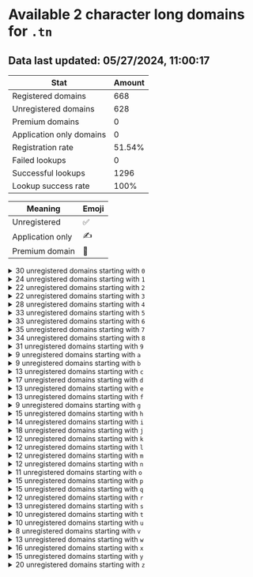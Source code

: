 # Available 2 character long domains for `.tn`

## Data last updated: 05/27/2024, 11:00:17

|Stat|Amount|
|--|--|
|Registered domains|668|
|Unregistered domains|628|
|Premium domains|0|
|Application only domains|0|
|Registration rate|51.54%|
|Failed lookups|0|
|Successful lookups|1296|
|Lookup success rate|100%|


|Meaning|Emoji|
|--|--|
|Unregistered|:white_check_mark:|
|Application only|:writing_hand:|
|Premium domain|:gem:|

<details>
<summary>30 unregistered domains starting with <bold><code>0</code></bold></summary>

|Type|Domain|
|--|--|
|:white_check_mark:|`02.tn`|
|:white_check_mark:|`03.tn`|
|:white_check_mark:|`05.tn`|
|:white_check_mark:|`06.tn`|
|:white_check_mark:|`09.tn`|
|:white_check_mark:|`0a.tn`|
|:white_check_mark:|`0b.tn`|
|:white_check_mark:|`0c.tn`|
|:white_check_mark:|`0d.tn`|
|:white_check_mark:|`0e.tn`|
|:white_check_mark:|`0f.tn`|
|:white_check_mark:|`0g.tn`|
|:white_check_mark:|`0h.tn`|
|:white_check_mark:|`0i.tn`|
|:white_check_mark:|`0j.tn`|
|:white_check_mark:|`0k.tn`|
|:white_check_mark:|`0l.tn`|
|:white_check_mark:|`0m.tn`|
|:white_check_mark:|`0n.tn`|
|:white_check_mark:|`0o.tn`|
|:white_check_mark:|`0p.tn`|
|:white_check_mark:|`0q.tn`|
|:white_check_mark:|`0r.tn`|
|:white_check_mark:|`0s.tn`|
|:white_check_mark:|`0t.tn`|
|:white_check_mark:|`0u.tn`|
|:white_check_mark:|`0v.tn`|
|:white_check_mark:|`0w.tn`|
|:white_check_mark:|`0y.tn`|
|:white_check_mark:|`0z.tn`|
</details>
<details>
<summary>24 unregistered domains starting with <bold><code>1</code></bold></summary>

|Type|Domain|
|--|--|
|:white_check_mark:|`16.tn`|
|:white_check_mark:|`1a.tn`|
|:white_check_mark:|`1b.tn`|
|:white_check_mark:|`1d.tn`|
|:white_check_mark:|`1e.tn`|
|:white_check_mark:|`1f.tn`|
|:white_check_mark:|`1g.tn`|
|:white_check_mark:|`1h.tn`|
|:white_check_mark:|`1i.tn`|
|:white_check_mark:|`1j.tn`|
|:white_check_mark:|`1k.tn`|
|:white_check_mark:|`1l.tn`|
|:white_check_mark:|`1n.tn`|
|:white_check_mark:|`1o.tn`|
|:white_check_mark:|`1p.tn`|
|:white_check_mark:|`1r.tn`|
|:white_check_mark:|`1s.tn`|
|:white_check_mark:|`1t.tn`|
|:white_check_mark:|`1u.tn`|
|:white_check_mark:|`1v.tn`|
|:white_check_mark:|`1w.tn`|
|:white_check_mark:|`1x.tn`|
|:white_check_mark:|`1y.tn`|
|:white_check_mark:|`1z.tn`|
</details>
<details>
<summary>22 unregistered domains starting with <bold><code>2</code></bold></summary>

|Type|Domain|
|--|--|
|:white_check_mark:|`20.tn`|
|:white_check_mark:|`29.tn`|
|:white_check_mark:|`2c.tn`|
|:white_check_mark:|`2d.tn`|
|:white_check_mark:|`2e.tn`|
|:white_check_mark:|`2f.tn`|
|:white_check_mark:|`2h.tn`|
|:white_check_mark:|`2i.tn`|
|:white_check_mark:|`2j.tn`|
|:white_check_mark:|`2l.tn`|
|:white_check_mark:|`2m.tn`|
|:white_check_mark:|`2o.tn`|
|:white_check_mark:|`2p.tn`|
|:white_check_mark:|`2q.tn`|
|:white_check_mark:|`2r.tn`|
|:white_check_mark:|`2s.tn`|
|:white_check_mark:|`2t.tn`|
|:white_check_mark:|`2v.tn`|
|:white_check_mark:|`2w.tn`|
|:white_check_mark:|`2x.tn`|
|:white_check_mark:|`2y.tn`|
|:white_check_mark:|`2z.tn`|
</details>
<details>
<summary>22 unregistered domains starting with <bold><code>3</code></bold></summary>

|Type|Domain|
|--|--|
|:white_check_mark:|`30.tn`|
|:white_check_mark:|`31.tn`|
|:white_check_mark:|`32.tn`|
|:white_check_mark:|`34.tn`|
|:white_check_mark:|`35.tn`|
|:white_check_mark:|`36.tn`|
|:white_check_mark:|`37.tn`|
|:white_check_mark:|`3b.tn`|
|:white_check_mark:|`3e.tn`|
|:white_check_mark:|`3f.tn`|
|:white_check_mark:|`3h.tn`|
|:white_check_mark:|`3j.tn`|
|:white_check_mark:|`3k.tn`|
|:white_check_mark:|`3l.tn`|
|:white_check_mark:|`3n.tn`|
|:white_check_mark:|`3o.tn`|
|:white_check_mark:|`3q.tn`|
|:white_check_mark:|`3u.tn`|
|:white_check_mark:|`3v.tn`|
|:white_check_mark:|`3x.tn`|
|:white_check_mark:|`3y.tn`|
|:white_check_mark:|`3z.tn`|
</details>
<details>
<summary>28 unregistered domains starting with <bold><code>4</code></bold></summary>

|Type|Domain|
|--|--|
|:white_check_mark:|`40.tn`|
|:white_check_mark:|`41.tn`|
|:white_check_mark:|`42.tn`|
|:white_check_mark:|`43.tn`|
|:white_check_mark:|`46.tn`|
|:white_check_mark:|`47.tn`|
|:white_check_mark:|`48.tn`|
|:white_check_mark:|`49.tn`|
|:white_check_mark:|`4b.tn`|
|:white_check_mark:|`4e.tn`|
|:white_check_mark:|`4f.tn`|
|:white_check_mark:|`4h.tn`|
|:white_check_mark:|`4i.tn`|
|:white_check_mark:|`4j.tn`|
|:white_check_mark:|`4k.tn`|
|:white_check_mark:|`4l.tn`|
|:white_check_mark:|`4m.tn`|
|:white_check_mark:|`4n.tn`|
|:white_check_mark:|`4o.tn`|
|:white_check_mark:|`4p.tn`|
|:white_check_mark:|`4q.tn`|
|:white_check_mark:|`4r.tn`|
|:white_check_mark:|`4s.tn`|
|:white_check_mark:|`4t.tn`|
|:white_check_mark:|`4v.tn`|
|:white_check_mark:|`4w.tn`|
|:white_check_mark:|`4y.tn`|
|:white_check_mark:|`4z.tn`|
</details>
<details>
<summary>33 unregistered domains starting with <bold><code>5</code></bold></summary>

|Type|Domain|
|--|--|
|:white_check_mark:|`50.tn`|
|:white_check_mark:|`51.tn`|
|:white_check_mark:|`52.tn`|
|:white_check_mark:|`53.tn`|
|:white_check_mark:|`54.tn`|
|:white_check_mark:|`56.tn`|
|:white_check_mark:|`57.tn`|
|:white_check_mark:|`59.tn`|
|:white_check_mark:|`5a.tn`|
|:white_check_mark:|`5b.tn`|
|:white_check_mark:|`5c.tn`|
|:white_check_mark:|`5d.tn`|
|:white_check_mark:|`5e.tn`|
|:white_check_mark:|`5f.tn`|
|:white_check_mark:|`5h.tn`|
|:white_check_mark:|`5i.tn`|
|:white_check_mark:|`5j.tn`|
|:white_check_mark:|`5k.tn`|
|:white_check_mark:|`5l.tn`|
|:white_check_mark:|`5m.tn`|
|:white_check_mark:|`5n.tn`|
|:white_check_mark:|`5o.tn`|
|:white_check_mark:|`5p.tn`|
|:white_check_mark:|`5q.tn`|
|:white_check_mark:|`5r.tn`|
|:white_check_mark:|`5s.tn`|
|:white_check_mark:|`5t.tn`|
|:white_check_mark:|`5u.tn`|
|:white_check_mark:|`5v.tn`|
|:white_check_mark:|`5w.tn`|
|:white_check_mark:|`5x.tn`|
|:white_check_mark:|`5y.tn`|
|:white_check_mark:|`5z.tn`|
</details>
<details>
<summary>33 unregistered domains starting with <bold><code>6</code></bold></summary>

|Type|Domain|
|--|--|
|:white_check_mark:|`60.tn`|
|:white_check_mark:|`61.tn`|
|:white_check_mark:|`62.tn`|
|:white_check_mark:|`63.tn`|
|:white_check_mark:|`65.tn`|
|:white_check_mark:|`67.tn`|
|:white_check_mark:|`68.tn`|
|:white_check_mark:|`6a.tn`|
|:white_check_mark:|`6b.tn`|
|:white_check_mark:|`6c.tn`|
|:white_check_mark:|`6d.tn`|
|:white_check_mark:|`6e.tn`|
|:white_check_mark:|`6f.tn`|
|:white_check_mark:|`6g.tn`|
|:white_check_mark:|`6h.tn`|
|:white_check_mark:|`6i.tn`|
|:white_check_mark:|`6j.tn`|
|:white_check_mark:|`6k.tn`|
|:white_check_mark:|`6l.tn`|
|:white_check_mark:|`6m.tn`|
|:white_check_mark:|`6n.tn`|
|:white_check_mark:|`6o.tn`|
|:white_check_mark:|`6p.tn`|
|:white_check_mark:|`6q.tn`|
|:white_check_mark:|`6r.tn`|
|:white_check_mark:|`6s.tn`|
|:white_check_mark:|`6t.tn`|
|:white_check_mark:|`6u.tn`|
|:white_check_mark:|`6v.tn`|
|:white_check_mark:|`6w.tn`|
|:white_check_mark:|`6x.tn`|
|:white_check_mark:|`6y.tn`|
|:white_check_mark:|`6z.tn`|
</details>
<details>
<summary>35 unregistered domains starting with <bold><code>7</code></bold></summary>

|Type|Domain|
|--|--|
|:white_check_mark:|`70.tn`|
|:white_check_mark:|`71.tn`|
|:white_check_mark:|`72.tn`|
|:white_check_mark:|`73.tn`|
|:white_check_mark:|`74.tn`|
|:white_check_mark:|`75.tn`|
|:white_check_mark:|`76.tn`|
|:white_check_mark:|`78.tn`|
|:white_check_mark:|`79.tn`|
|:white_check_mark:|`7a.tn`|
|:white_check_mark:|`7b.tn`|
|:white_check_mark:|`7c.tn`|
|:white_check_mark:|`7d.tn`|
|:white_check_mark:|`7e.tn`|
|:white_check_mark:|`7f.tn`|
|:white_check_mark:|`7g.tn`|
|:white_check_mark:|`7h.tn`|
|:white_check_mark:|`7i.tn`|
|:white_check_mark:|`7j.tn`|
|:white_check_mark:|`7k.tn`|
|:white_check_mark:|`7l.tn`|
|:white_check_mark:|`7m.tn`|
|:white_check_mark:|`7n.tn`|
|:white_check_mark:|`7o.tn`|
|:white_check_mark:|`7p.tn`|
|:white_check_mark:|`7q.tn`|
|:white_check_mark:|`7r.tn`|
|:white_check_mark:|`7s.tn`|
|:white_check_mark:|`7t.tn`|
|:white_check_mark:|`7u.tn`|
|:white_check_mark:|`7v.tn`|
|:white_check_mark:|`7w.tn`|
|:white_check_mark:|`7x.tn`|
|:white_check_mark:|`7y.tn`|
|:white_check_mark:|`7z.tn`|
</details>
<details>
<summary>34 unregistered domains starting with <bold><code>8</code></bold></summary>

|Type|Domain|
|--|--|
|:white_check_mark:|`80.tn`|
|:white_check_mark:|`81.tn`|
|:white_check_mark:|`82.tn`|
|:white_check_mark:|`83.tn`|
|:white_check_mark:|`84.tn`|
|:white_check_mark:|`85.tn`|
|:white_check_mark:|`87.tn`|
|:white_check_mark:|`89.tn`|
|:white_check_mark:|`8a.tn`|
|:white_check_mark:|`8b.tn`|
|:white_check_mark:|`8c.tn`|
|:white_check_mark:|`8d.tn`|
|:white_check_mark:|`8e.tn`|
|:white_check_mark:|`8f.tn`|
|:white_check_mark:|`8g.tn`|
|:white_check_mark:|`8h.tn`|
|:white_check_mark:|`8i.tn`|
|:white_check_mark:|`8j.tn`|
|:white_check_mark:|`8k.tn`|
|:white_check_mark:|`8l.tn`|
|:white_check_mark:|`8m.tn`|
|:white_check_mark:|`8n.tn`|
|:white_check_mark:|`8o.tn`|
|:white_check_mark:|`8p.tn`|
|:white_check_mark:|`8q.tn`|
|:white_check_mark:|`8r.tn`|
|:white_check_mark:|`8s.tn`|
|:white_check_mark:|`8t.tn`|
|:white_check_mark:|`8u.tn`|
|:white_check_mark:|`8v.tn`|
|:white_check_mark:|`8w.tn`|
|:white_check_mark:|`8x.tn`|
|:white_check_mark:|`8y.tn`|
|:white_check_mark:|`8z.tn`|
</details>
<details>
<summary>31 unregistered domains starting with <bold><code>9</code></bold></summary>

|Type|Domain|
|--|--|
|:white_check_mark:|`90.tn`|
|:white_check_mark:|`92.tn`|
|:white_check_mark:|`93.tn`|
|:white_check_mark:|`94.tn`|
|:white_check_mark:|`95.tn`|
|:white_check_mark:|`98.tn`|
|:white_check_mark:|`9a.tn`|
|:white_check_mark:|`9b.tn`|
|:white_check_mark:|`9c.tn`|
|:white_check_mark:|`9e.tn`|
|:white_check_mark:|`9f.tn`|
|:white_check_mark:|`9g.tn`|
|:white_check_mark:|`9h.tn`|
|:white_check_mark:|`9i.tn`|
|:white_check_mark:|`9j.tn`|
|:white_check_mark:|`9k.tn`|
|:white_check_mark:|`9l.tn`|
|:white_check_mark:|`9m.tn`|
|:white_check_mark:|`9n.tn`|
|:white_check_mark:|`9o.tn`|
|:white_check_mark:|`9p.tn`|
|:white_check_mark:|`9q.tn`|
|:white_check_mark:|`9r.tn`|
|:white_check_mark:|`9s.tn`|
|:white_check_mark:|`9t.tn`|
|:white_check_mark:|`9u.tn`|
|:white_check_mark:|`9v.tn`|
|:white_check_mark:|`9w.tn`|
|:white_check_mark:|`9x.tn`|
|:white_check_mark:|`9y.tn`|
|:white_check_mark:|`9z.tn`|
</details>
<details>
<summary>9 unregistered domains starting with <bold><code>a</code></bold></summary>

|Type|Domain|
|--|--|
|:white_check_mark:|`a0.tn`|
|:white_check_mark:|`a1.tn`|
|:white_check_mark:|`a3.tn`|
|:white_check_mark:|`a5.tn`|
|:white_check_mark:|`a6.tn`|
|:white_check_mark:|`a7.tn`|
|:white_check_mark:|`a8.tn`|
|:white_check_mark:|`a9.tn`|
|:white_check_mark:|`ah.tn`|
</details>
<details>
<summary>9 unregistered domains starting with <bold><code>b</code></bold></summary>

|Type|Domain|
|--|--|
|:white_check_mark:|`b0.tn`|
|:white_check_mark:|`b2.tn`|
|:white_check_mark:|`b3.tn`|
|:white_check_mark:|`b4.tn`|
|:white_check_mark:|`b5.tn`|
|:white_check_mark:|`b6.tn`|
|:white_check_mark:|`b7.tn`|
|:white_check_mark:|`b8.tn`|
|:white_check_mark:|`b9.tn`|
</details>
<details>
<summary>13 unregistered domains starting with <bold><code>c</code></bold></summary>

|Type|Domain|
|--|--|
|:white_check_mark:|`c0.tn`|
|:white_check_mark:|`c1.tn`|
|:white_check_mark:|`c2.tn`|
|:white_check_mark:|`c3.tn`|
|:white_check_mark:|`c4.tn`|
|:white_check_mark:|`c5.tn`|
|:white_check_mark:|`c6.tn`|
|:white_check_mark:|`c7.tn`|
|:white_check_mark:|`c8.tn`|
|:white_check_mark:|`c9.tn`|
|:white_check_mark:|`ck.tn`|
|:white_check_mark:|`cq.tn`|
|:white_check_mark:|`cz.tn`|
</details>
<details>
<summary>17 unregistered domains starting with <bold><code>d</code></bold></summary>

|Type|Domain|
|--|--|
|:white_check_mark:|`d0.tn`|
|:white_check_mark:|`d1.tn`|
|:white_check_mark:|`d2.tn`|
|:white_check_mark:|`d3.tn`|
|:white_check_mark:|`d4.tn`|
|:white_check_mark:|`d5.tn`|
|:white_check_mark:|`d6.tn`|
|:white_check_mark:|`d7.tn`|
|:white_check_mark:|`d8.tn`|
|:white_check_mark:|`d9.tn`|
|:white_check_mark:|`dg.tn`|
|:white_check_mark:|`dh.tn`|
|:white_check_mark:|`di.tn`|
|:white_check_mark:|`do.tn`|
|:white_check_mark:|`dp.tn`|
|:white_check_mark:|`dx.tn`|
|:white_check_mark:|`dz.tn`|
</details>
<details>
<summary>13 unregistered domains starting with <bold><code>e</code></bold></summary>

|Type|Domain|
|--|--|
|:white_check_mark:|`e0.tn`|
|:white_check_mark:|`e1.tn`|
|:white_check_mark:|`e2.tn`|
|:white_check_mark:|`e3.tn`|
|:white_check_mark:|`e4.tn`|
|:white_check_mark:|`e5.tn`|
|:white_check_mark:|`e6.tn`|
|:white_check_mark:|`e8.tn`|
|:white_check_mark:|`e9.tn`|
|:white_check_mark:|`ec.tn`|
|:white_check_mark:|`eh.tn`|
|:white_check_mark:|`ej.tn`|
|:white_check_mark:|`em.tn`|
</details>
<details>
<summary>13 unregistered domains starting with <bold><code>f</code></bold></summary>

|Type|Domain|
|--|--|
|:white_check_mark:|`f0.tn`|
|:white_check_mark:|`f2.tn`|
|:white_check_mark:|`f3.tn`|
|:white_check_mark:|`f4.tn`|
|:white_check_mark:|`f6.tn`|
|:white_check_mark:|`f7.tn`|
|:white_check_mark:|`f8.tn`|
|:white_check_mark:|`f9.tn`|
|:white_check_mark:|`fq.tn`|
|:white_check_mark:|`fs.tn`|
|:white_check_mark:|`ft.tn`|
|:white_check_mark:|`fy.tn`|
|:white_check_mark:|`fz.tn`|
</details>
<details>
<summary>9 unregistered domains starting with <bold><code>g</code></bold></summary>

|Type|Domain|
|--|--|
|:white_check_mark:|`g0.tn`|
|:white_check_mark:|`g1.tn`|
|:white_check_mark:|`g3.tn`|
|:white_check_mark:|`g4.tn`|
|:white_check_mark:|`g5.tn`|
|:white_check_mark:|`g6.tn`|
|:white_check_mark:|`g7.tn`|
|:white_check_mark:|`g8.tn`|
|:white_check_mark:|`g9.tn`|
</details>
<details>
<summary>15 unregistered domains starting with <bold><code>h</code></bold></summary>

|Type|Domain|
|--|--|
|:white_check_mark:|`h0.tn`|
|:white_check_mark:|`h2.tn`|
|:white_check_mark:|`h3.tn`|
|:white_check_mark:|`h4.tn`|
|:white_check_mark:|`h5.tn`|
|:white_check_mark:|`h6.tn`|
|:white_check_mark:|`h7.tn`|
|:white_check_mark:|`h8.tn`|
|:white_check_mark:|`h9.tn`|
|:white_check_mark:|`hc.tn`|
|:white_check_mark:|`hf.tn`|
|:white_check_mark:|`hj.tn`|
|:white_check_mark:|`ho.tn`|
|:white_check_mark:|`hp.tn`|
|:white_check_mark:|`hw.tn`|
</details>
<details>
<summary>14 unregistered domains starting with <bold><code>i</code></bold></summary>

|Type|Domain|
|--|--|
|:white_check_mark:|`i0.tn`|
|:white_check_mark:|`i1.tn`|
|:white_check_mark:|`i2.tn`|
|:white_check_mark:|`i3.tn`|
|:white_check_mark:|`i4.tn`|
|:white_check_mark:|`i5.tn`|
|:white_check_mark:|`i6.tn`|
|:white_check_mark:|`i7.tn`|
|:white_check_mark:|`i9.tn`|
|:white_check_mark:|`iq.tn`|
|:white_check_mark:|`iu.tn`|
|:white_check_mark:|`iw.tn`|
|:white_check_mark:|`iy.tn`|
|:white_check_mark:|`iz.tn`|
</details>
<details>
<summary>18 unregistered domains starting with <bold><code>j</code></bold></summary>

|Type|Domain|
|--|--|
|:white_check_mark:|`j0.tn`|
|:white_check_mark:|`j1.tn`|
|:white_check_mark:|`j2.tn`|
|:white_check_mark:|`j3.tn`|
|:white_check_mark:|`j4.tn`|
|:white_check_mark:|`j5.tn`|
|:white_check_mark:|`j6.tn`|
|:white_check_mark:|`j7.tn`|
|:white_check_mark:|`j8.tn`|
|:white_check_mark:|`j9.tn`|
|:white_check_mark:|`ji.tn`|
|:white_check_mark:|`jq.tn`|
|:white_check_mark:|`jr.tn`|
|:white_check_mark:|`jt.tn`|
|:white_check_mark:|`jw.tn`|
|:white_check_mark:|`jx.tn`|
|:white_check_mark:|`jy.tn`|
|:white_check_mark:|`jz.tn`|
</details>
<details>
<summary>12 unregistered domains starting with <bold><code>k</code></bold></summary>

|Type|Domain|
|--|--|
|:white_check_mark:|`k0.tn`|
|:white_check_mark:|`k1.tn`|
|:white_check_mark:|`k3.tn`|
|:white_check_mark:|`k4.tn`|
|:white_check_mark:|`k5.tn`|
|:white_check_mark:|`k6.tn`|
|:white_check_mark:|`k7.tn`|
|:white_check_mark:|`k8.tn`|
|:white_check_mark:|`k9.tn`|
|:white_check_mark:|`kf.tn`|
|:white_check_mark:|`kq.tn`|
|:white_check_mark:|`kx.tn`|
</details>
<details>
<summary>12 unregistered domains starting with <bold><code>l</code></bold></summary>

|Type|Domain|
|--|--|
|:white_check_mark:|`l0.tn`|
|:white_check_mark:|`l1.tn`|
|:white_check_mark:|`l2.tn`|
|:white_check_mark:|`l4.tn`|
|:white_check_mark:|`l5.tn`|
|:white_check_mark:|`l7.tn`|
|:white_check_mark:|`l8.tn`|
|:white_check_mark:|`l9.tn`|
|:white_check_mark:|`lf.tn`|
|:white_check_mark:|`lq.tn`|
|:white_check_mark:|`lt.tn`|
|:white_check_mark:|`lz.tn`|
</details>
<details>
<summary>12 unregistered domains starting with <bold><code>m</code></bold></summary>

|Type|Domain|
|--|--|
|:white_check_mark:|`m0.tn`|
|:white_check_mark:|`m1.tn`|
|:white_check_mark:|`m2.tn`|
|:white_check_mark:|`m3.tn`|
|:white_check_mark:|`m4.tn`|
|:white_check_mark:|`m5.tn`|
|:white_check_mark:|`m6.tn`|
|:white_check_mark:|`m7.tn`|
|:white_check_mark:|`m8.tn`|
|:white_check_mark:|`m9.tn`|
|:white_check_mark:|`ml.tn`|
|:white_check_mark:|`ms.tn`|
</details>
<details>
<summary>12 unregistered domains starting with <bold><code>n</code></bold></summary>

|Type|Domain|
|--|--|
|:white_check_mark:|`n0.tn`|
|:white_check_mark:|`n2.tn`|
|:white_check_mark:|`n3.tn`|
|:white_check_mark:|`n4.tn`|
|:white_check_mark:|`n5.tn`|
|:white_check_mark:|`n6.tn`|
|:white_check_mark:|`n7.tn`|
|:white_check_mark:|`n8.tn`|
|:white_check_mark:|`n9.tn`|
|:white_check_mark:|`nk.tn`|
|:white_check_mark:|`nq.tn`|
|:white_check_mark:|`nw.tn`|
</details>
<details>
<summary>11 unregistered domains starting with <bold><code>o</code></bold></summary>

|Type|Domain|
|--|--|
|:white_check_mark:|`o0.tn`|
|:white_check_mark:|`o1.tn`|
|:white_check_mark:|`o4.tn`|
|:white_check_mark:|`o5.tn`|
|:white_check_mark:|`o6.tn`|
|:white_check_mark:|`o7.tn`|
|:white_check_mark:|`o8.tn`|
|:white_check_mark:|`o9.tn`|
|:white_check_mark:|`oh.tn`|
|:white_check_mark:|`om.tn`|
|:white_check_mark:|`os.tn`|
</details>
<details>
<summary>15 unregistered domains starting with <bold><code>p</code></bold></summary>

|Type|Domain|
|--|--|
|:white_check_mark:|`p0.tn`|
|:white_check_mark:|`p1.tn`|
|:white_check_mark:|`p2.tn`|
|:white_check_mark:|`p3.tn`|
|:white_check_mark:|`p4.tn`|
|:white_check_mark:|`p5.tn`|
|:white_check_mark:|`p6.tn`|
|:white_check_mark:|`p7.tn`|
|:white_check_mark:|`p8.tn`|
|:white_check_mark:|`p9.tn`|
|:white_check_mark:|`pb.tn`|
|:white_check_mark:|`pk.tn`|
|:white_check_mark:|`pn.tn`|
|:white_check_mark:|`po.tn`|
|:white_check_mark:|`pv.tn`|
</details>
<details>
<summary>15 unregistered domains starting with <bold><code>q</code></bold></summary>

|Type|Domain|
|--|--|
|:white_check_mark:|`q0.tn`|
|:white_check_mark:|`q1.tn`|
|:white_check_mark:|`q2.tn`|
|:white_check_mark:|`q3.tn`|
|:white_check_mark:|`q4.tn`|
|:white_check_mark:|`q5.tn`|
|:white_check_mark:|`q6.tn`|
|:white_check_mark:|`q7.tn`|
|:white_check_mark:|`q8.tn`|
|:white_check_mark:|`qc.tn`|
|:white_check_mark:|`qg.tn`|
|:white_check_mark:|`qh.tn`|
|:white_check_mark:|`qi.tn`|
|:white_check_mark:|`qj.tn`|
|:white_check_mark:|`qz.tn`|
</details>
<details>
<summary>12 unregistered domains starting with <bold><code>r</code></bold></summary>

|Type|Domain|
|--|--|
|:white_check_mark:|`r0.tn`|
|:white_check_mark:|`r1.tn`|
|:white_check_mark:|`r2.tn`|
|:white_check_mark:|`r3.tn`|
|:white_check_mark:|`r4.tn`|
|:white_check_mark:|`r5.tn`|
|:white_check_mark:|`r6.tn`|
|:white_check_mark:|`r8.tn`|
|:white_check_mark:|`r9.tn`|
|:white_check_mark:|`rf.tn`|
|:white_check_mark:|`ri.tn`|
|:white_check_mark:|`rw.tn`|
</details>
<details>
<summary>13 unregistered domains starting with <bold><code>s</code></bold></summary>

|Type|Domain|
|--|--|
|:white_check_mark:|`s0.tn`|
|:white_check_mark:|`s1.tn`|
|:white_check_mark:|`s2.tn`|
|:white_check_mark:|`s3.tn`|
|:white_check_mark:|`s5.tn`|
|:white_check_mark:|`s6.tn`|
|:white_check_mark:|`s7.tn`|
|:white_check_mark:|`s8.tn`|
|:white_check_mark:|`s9.tn`|
|:white_check_mark:|`sj.tn`|
|:white_check_mark:|`sl.tn`|
|:white_check_mark:|`sx.tn`|
|:white_check_mark:|`sy.tn`|
</details>
<details>
<summary>10 unregistered domains starting with <bold><code>t</code></bold></summary>

|Type|Domain|
|--|--|
|:white_check_mark:|`t0.tn`|
|:white_check_mark:|`t2.tn`|
|:white_check_mark:|`t3.tn`|
|:white_check_mark:|`t4.tn`|
|:white_check_mark:|`t5.tn`|
|:white_check_mark:|`t6.tn`|
|:white_check_mark:|`t7.tn`|
|:white_check_mark:|`t9.tn`|
|:white_check_mark:|`tj.tn`|
|:white_check_mark:|`tq.tn`|
</details>
<details>
<summary>10 unregistered domains starting with <bold><code>u</code></bold></summary>

|Type|Domain|
|--|--|
|:white_check_mark:|`u0.tn`|
|:white_check_mark:|`u1.tn`|
|:white_check_mark:|`u2.tn`|
|:white_check_mark:|`u3.tn`|
|:white_check_mark:|`u4.tn`|
|:white_check_mark:|`u5.tn`|
|:white_check_mark:|`u6.tn`|
|:white_check_mark:|`u7.tn`|
|:white_check_mark:|`u8.tn`|
|:white_check_mark:|`u9.tn`|
</details>
<details>
<summary>8 unregistered domains starting with <bold><code>v</code></bold></summary>

|Type|Domain|
|--|--|
|:white_check_mark:|`v0.tn`|
|:white_check_mark:|`v1.tn`|
|:white_check_mark:|`v3.tn`|
|:white_check_mark:|`v5.tn`|
|:white_check_mark:|`v7.tn`|
|:white_check_mark:|`v8.tn`|
|:white_check_mark:|`v9.tn`|
|:white_check_mark:|`vb.tn`|
</details>
<details>
<summary>13 unregistered domains starting with <bold><code>w</code></bold></summary>

|Type|Domain|
|--|--|
|:white_check_mark:|`w0.tn`|
|:white_check_mark:|`w1.tn`|
|:white_check_mark:|`w3.tn`|
|:white_check_mark:|`w5.tn`|
|:white_check_mark:|`w6.tn`|
|:white_check_mark:|`w7.tn`|
|:white_check_mark:|`w8.tn`|
|:white_check_mark:|`w9.tn`|
|:white_check_mark:|`wb.tn`|
|:white_check_mark:|`wf.tn`|
|:white_check_mark:|`wg.tn`|
|:white_check_mark:|`wh.tn`|
|:white_check_mark:|`wq.tn`|
</details>
<details>
<summary>16 unregistered domains starting with <bold><code>x</code></bold></summary>

|Type|Domain|
|--|--|
|:white_check_mark:|`x0.tn`|
|:white_check_mark:|`x1.tn`|
|:white_check_mark:|`x2.tn`|
|:white_check_mark:|`x4.tn`|
|:white_check_mark:|`x5.tn`|
|:white_check_mark:|`x6.tn`|
|:white_check_mark:|`x7.tn`|
|:white_check_mark:|`x8.tn`|
|:white_check_mark:|`x9.tn`|
|:white_check_mark:|`xd.tn`|
|:white_check_mark:|`xf.tn`|
|:white_check_mark:|`xh.tn`|
|:white_check_mark:|`xj.tn`|
|:white_check_mark:|`xk.tn`|
|:white_check_mark:|`xq.tn`|
|:white_check_mark:|`xw.tn`|
</details>
<details>
<summary>15 unregistered domains starting with <bold><code>y</code></bold></summary>

|Type|Domain|
|--|--|
|:white_check_mark:|`y0.tn`|
|:white_check_mark:|`y1.tn`|
|:white_check_mark:|`y3.tn`|
|:white_check_mark:|`y4.tn`|
|:white_check_mark:|`y5.tn`|
|:white_check_mark:|`y6.tn`|
|:white_check_mark:|`y7.tn`|
|:white_check_mark:|`y8.tn`|
|:white_check_mark:|`y9.tn`|
|:white_check_mark:|`yf.tn`|
|:white_check_mark:|`yi.tn`|
|:white_check_mark:|`yk.tn`|
|:white_check_mark:|`yp.tn`|
|:white_check_mark:|`yq.tn`|
|:white_check_mark:|`ys.tn`|
</details>
<details>
<summary>20 unregistered domains starting with <bold><code>z</code></bold></summary>

|Type|Domain|
|--|--|
|:white_check_mark:|`z0.tn`|
|:white_check_mark:|`z1.tn`|
|:white_check_mark:|`z2.tn`|
|:white_check_mark:|`z3.tn`|
|:white_check_mark:|`z4.tn`|
|:white_check_mark:|`z5.tn`|
|:white_check_mark:|`z6.tn`|
|:white_check_mark:|`z7.tn`|
|:white_check_mark:|`z8.tn`|
|:white_check_mark:|`z9.tn`|
|:white_check_mark:|`zc.tn`|
|:white_check_mark:|`zd.tn`|
|:white_check_mark:|`zf.tn`|
|:white_check_mark:|`zj.tn`|
|:white_check_mark:|`zk.tn`|
|:white_check_mark:|`zq.tn`|
|:white_check_mark:|`zs.tn`|
|:white_check_mark:|`zw.tn`|
|:white_check_mark:|`zx.tn`|
|:white_check_mark:|`zy.tn`|
</details>